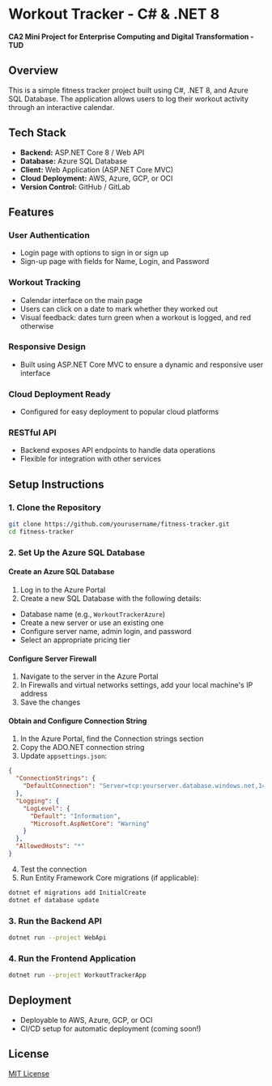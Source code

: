 # Workout Tracker - C# & .NET 8

**CA2 Mini Project for Enterprise Computing and Digital Transformation - TUD**

## Overview

This is a simple fitness tracker project built using C#, .NET 8, and Azure SQL Database. The application allows users to log their workout activity through an interactive calendar.

## Tech Stack

- **Backend:** ASP.NET Core 8 / Web API
- **Database:** Azure SQL Database
- **Client:** Web Application (ASP.NET Core MVC)
- **Cloud Deployment:** AWS, Azure, GCP, or OCI
- **Version Control:** GitHub / GitLab

## Features

### User Authentication

- Login page with options to sign in or sign up
- Sign-up page with fields for Name, Login, and Password

### Workout Tracking

- Calendar interface on the main page
- Users can click on a date to mark whether they worked out
- Visual feedback: dates turn green when a workout is logged, and red otherwise

### Responsive Design

- Built using ASP.NET Core MVC to ensure a dynamic and responsive user interface

### Cloud Deployment Ready

- Configured for easy deployment to popular cloud platforms

### RESTful API

- Backend exposes API endpoints to handle data operations
- Flexible for integration with other services

## Setup Instructions

### 1. Clone the Repository

```bash
git clone https://github.com/yourusername/fitness-tracker.git
cd fitness-tracker
```

### 2. Set Up the Azure SQL Database

#### Create an Azure SQL Database

1. Log in to the Azure Portal
2. Create a new SQL Database with the following details:
  - Database name (e.g., `WorkoutTrackerAzure`)
  - Create a new server or use an existing one
  - Configure server name, admin login, and password
  - Select an appropriate pricing tier

#### Configure Server Firewall

1. Navigate to the server in the Azure Portal
2. In Firewalls and virtual networks settings, add your local machine's IP address
3. Save the changes

#### Obtain and Configure Connection String

1. In the Azure Portal, find the Connection strings section
2. Copy the ADO.NET connection string
3. Update `appsettings.json`:

```json
{
  "ConnectionStrings": {
    "DefaultConnection": "Server=tcp:yourserver.database.windows.net,1433;Initial Catalog=WorkoutTrackerAzure;Persist Security Info=False;User ID=yourusername;Password=yourpassword;MultipleActiveResultSets=False;Encrypt=True;TrustServerCertificate=False;Connection Timeout=30;"
  },
  "Logging": {
    "LogLevel": {
      "Default": "Information",
      "Microsoft.AspNetCore": "Warning"
    }
  },
  "AllowedHosts": "*"
}
```

4. Test the connection
5. Run Entity Framework Core migrations (if applicable):

```bash
dotnet ef migrations add InitialCreate
dotnet ef database update
```

### 3. Run the Backend API

```bash
dotnet run --project WebApi
```

### 4. Run the Frontend Application

```bash
dotnet run --project WorkoutTrackerApp
```

## Deployment

- Deployable to AWS, Azure, GCP, or OCI
- CI/CD setup for automatic deployment (coming soon!)


## License

[MIT License](LICENSE)
